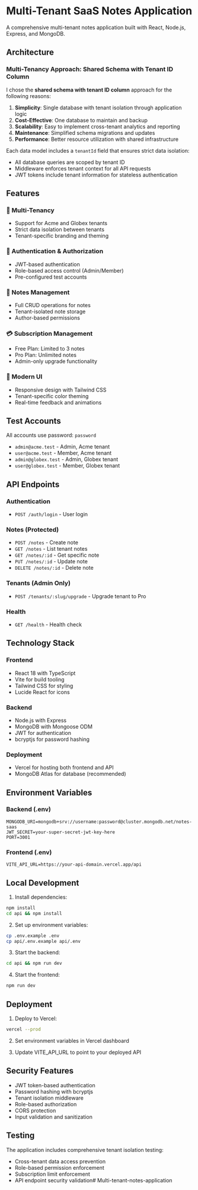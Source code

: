 # Multi-Tenant SaaS Notes Application

A comprehensive multi-tenant notes application built with React, Node.js, Express, and MongoDB.

## Architecture

### Multi-Tenancy Approach: Shared Schema with Tenant ID Column

I chose the **shared schema with tenant ID column** approach for the following reasons:

1. **Simplicity**: Single database with tenant isolation through application logic
2. **Cost-Effective**: One database to maintain and backup
3. **Scalability**: Easy to implement cross-tenant analytics and reporting
4. **Maintenance**: Simplified schema migrations and updates
5. **Performance**: Better resource utilization with shared infrastructure

Each data model includes a `tenantId` field that ensures strict data isolation:
- All database queries are scoped by tenant ID
- Middleware enforces tenant context for all API requests
- JWT tokens include tenant information for stateless authentication

## Features

### 🏢 Multi-Tenancy
- Support for Acme and Globex tenants
- Strict data isolation between tenants
- Tenant-specific branding and theming

### 🔐 Authentication & Authorization
- JWT-based authentication
- Role-based access control (Admin/Member)
- Pre-configured test accounts

### 📝 Notes Management
- Full CRUD operations for notes
- Tenant-isolated note storage
- Author-based permissions

### 💳 Subscription Management
- Free Plan: Limited to 3 notes
- Pro Plan: Unlimited notes
- Admin-only upgrade functionality

### 🎨 Modern UI
- Responsive design with Tailwind CSS
- Tenant-specific color theming
- Real-time feedback and animations

## Test Accounts

All accounts use password: `password`

- `admin@acme.test` - Admin, Acme tenant
- `user@acme.test` - Member, Acme tenant  
- `admin@globex.test` - Admin, Globex tenant
- `user@globex.test` - Member, Globex tenant

## API Endpoints

### Authentication
- `POST /auth/login` - User login

### Notes (Protected)
- `POST /notes` - Create note
- `GET /notes` - List tenant notes
- `GET /notes/:id` - Get specific note
- `PUT /notes/:id` - Update note
- `DELETE /notes/:id` - Delete note

### Tenants (Admin Only)
- `POST /tenants/:slug/upgrade` - Upgrade tenant to Pro

### Health
- `GET /health` - Health check

## Technology Stack

### Frontend
- React 18 with TypeScript
- Vite for build tooling
- Tailwind CSS for styling
- Lucide React for icons

### Backend
- Node.js with Express
- MongoDB with Mongoose ODM
- JWT for authentication
- bcryptjs for password hashing

### Deployment
- Vercel for hosting both frontend and API
- MongoDB Atlas for database (recommended)

## Environment Variables

### Backend (.env)
```
MONGODB_URI=mongodb+srv://username:password@cluster.mongodb.net/notes-saas
JWT_SECRET=your-super-secret-jwt-key-here
PORT=3001
```

### Frontend (.env)
```
VITE_API_URL=https://your-api-domain.vercel.app/api
```

## Local Development

1. Install dependencies:
```bash
npm install
cd api && npm install
```

2. Set up environment variables:
```bash
cp .env.example .env
cp api/.env.example api/.env
```

3. Start the backend:
```bash
cd api && npm run dev
```

4. Start the frontend:
```bash
npm run dev
```

## Deployment

1. Deploy to Vercel:
```bash
vercel --prod
```

2. Set environment variables in Vercel dashboard

3. Update VITE_API_URL to point to your deployed API

## Security Features

- JWT token-based authentication
- Password hashing with bcryptjs
- Tenant isolation middleware
- Role-based authorization
- CORS protection
- Input validation and sanitization

## Testing

The application includes comprehensive tenant isolation testing:
- Cross-tenant data access prevention
- Role-based permission enforcement  
- Subscription limit enforcement
- API endpoint security validation#   M u l t i - t e n a n t - n o t e s - a p p l i c a t i o n  
 
